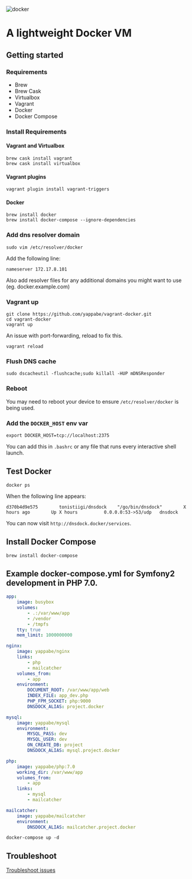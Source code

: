 ![docker](https://dab1nmslvvntp.cloudfront.net/wp-content/uploads/2015/04/1429543497dockerimg.png)

# A lightweight Docker VM

## Getting started

### Requirements

* Brew
* Brew Cask
* Virtualbox
* Vagrant
* Docker
* Docker Compose

### Install Requirements

#### Vagrant and Virtualbox

```
brew cask install vagrant
brew cask install virtualbox
```

#### Vagrant plugins

```
vagrant plugin install vagrant-triggers
```


#### Docker

```
brew install docker 
brew install docker-compose --ignore-dependencies 
```


### Add dns resolver domain

```
sudo vim /etc/resolver/docker
```

Add the following line:

```
nameserver 172.17.8.101
```

Also add resolver files for any additional domains you might want to use (eg. docker.example.com)

### Vagrant up

```
git clone https://github.com/yappabe/vagrant-docker.git
cd vagrant-docker
vagrant up
```

An issue with port-forwarding, reload to fix this.

```
vagrant reload
```

### Flush DNS cache

```
sudo dscacheutil -flushcache;sudo killall -HUP mDNSResponder
```

### Reboot

You may need to reboot your device to ensure `/etc/resolver/docker` is being used.

### Add the `DOCKER_HOST` env var

```
export DOCKER_HOST=tcp://localhost:2375
```

You can add this in `.bashrc` or any file that runs every interactive shell launch.


## Test Docker

```
docker ps
```

When the following line appears:

```
d370b4d9e575        tonistiigi/dnsdock    "/go/bin/dnsdock"        X hours ago        Up X hours          0.0.0.0:53->53/udp   dnsdock
```

You can now visit `http://dnsdock.docker/services`.

## Install Docker Compose

```
brew install docker-compose
```


## Example docker-compose.yml for Symfony2 development in PHP 7.0.

```yml
app:
    image: busybox
    volumes:
        - .:/var/www/app
        - /vendor
        - /tmpfs
    tty: true
    mem_limit: 1000000000

nginx:
    image: yappabe/nginx
    links:
        - php
        - mailcatcher
    volumes_from:
        - app
    environment:
        DOCUMENT_ROOT: /var/www/app/web
        INDEX_FILE: app_dev.php
        PHP_FPM_SOCKET: php:9000
        DNSDOCK_ALIAS: project.docker

mysql:
    image: yappabe/mysql
    environment:
        MYSQL_PASS: dev
        MYSQL_USER: dev
        ON_CREATE_DB: project
        DNSDOCK_ALIAS: mysql.project.docker

php:
    image: yappabe/php:7.0
    working_dir: /var/www/app
    volumes_from:
        - app
    links:
        - mysql
        - mailcatcher

mailcatcher:
    image: yappabe/mailcatcher
    environment:
        DNSDOCK_ALIAS: mailcatcher.project.docker
```

```
docker-compose up -d
```

## Troubleshoot

[Troubleshoot issues](/docs/troubleshoot.md)
